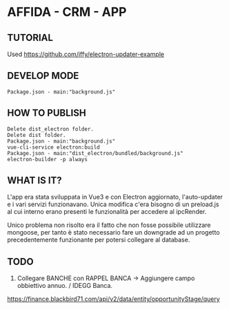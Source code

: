 # AFFIDA - CRM - APP

## TUTORIAL
Used https://github.com/iffy/electron-updater-example

## DEVELOP MODE
```
Package.json - main:"background.js"
```

## HOW TO PUBLISH
```
Delete dist_electron folder.
Delete dist folder.
Package.json - main:"background.js"
vue-cli-service electron:build
Package.json - main:"dist_electron/bundled/background.js"
electron-builder -p always
```


## WHAT IS IT?
L'app era stata sviluppata in Vue3 e con Electron aggiornato, l'auto-updater e i vari servizi funzionavano.
Unica modifica c'era bisogno di un preload.js al cui interno erano presenti le funzionalità per accedere al ipcRender.

Unico problema non risolto era il fatto che non fosse possibile utilizzare mongoose, per tanto è stato necessario fare un downgrade ad un progetto precedentemente funzionante per potersi collegare al database.



## TODO
1) Collegare BANCHE con RAPPEL BANCA -> Aggiungere campo obbiettivo annuo. / IDEGG Banca.




 https://finance.blackbird71.com/api/v2/data/entity/opportunityStage/query